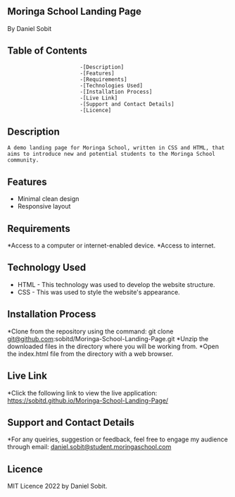 ## Moringa School Landing Page 
 By Daniel Sobit

##                          Table of Contents

                           -[Description]
                           -[Features]
                           -[Requirements]
                           -[Technologies Used]
                           -[Installation Process]
                           -[Live Link]
                           -[Support and Contact Details]
                           -[Licence]
##  Description
    A demo landing page for Moringa School, written in CSS and HTML, that aims to introduce new and potential students to the Moringa School community.
    
## Features
* Minimal clean design
* Responsive layout



## Requirements
*Access to a computer or internet-enabled device.
*Access to internet.


## Technology Used
* HTML - This technology was used to develop the website structure.
* CSS  - This was used to style the website's appearance.


## Installation Process
*Clone from the repository using the command: git clone git@github.com:sobitd/Moringa-School-Landing-Page.git
*Unzip the downloaded files in the directory where you will be working from.
*Open the index.html file from the directory with a web browser.

##  Live Link
*Click the following link to view the live application: https://sobitd.github.io/Moringa-School-Landing-Page/


## Support and Contact Details
*For any queiries, suggestion or feedback, feel free to engage my audience through email: daniel.sobit@student.moringaschool.com

## Licence 
MIT Licence 2022 by Daniel Sobit.

